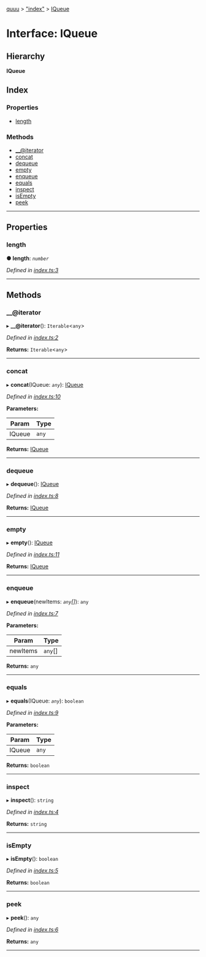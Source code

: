 [quuu](../README.md) > ["index"](../modules/_index_.md) > [IQueue](../interfaces/_index_.iqueue.md)

# Interface: IQueue

## Hierarchy

**IQueue**

## Index

### Properties

* [length](_index_.iqueue.md#length)

### Methods

* [__@iterator](_index_.iqueue.md#___iterator)
* [concat](_index_.iqueue.md#concat)
* [dequeue](_index_.iqueue.md#dequeue)
* [empty](_index_.iqueue.md#empty)
* [enqueue](_index_.iqueue.md#enqueue)
* [equals](_index_.iqueue.md#equals)
* [inspect](_index_.iqueue.md#inspect)
* [isEmpty](_index_.iqueue.md#isempty)
* [peek](_index_.iqueue.md#peek)

---

## Properties

<a id="length"></a>

###  length

**● length**: *`number`*

*Defined in [index.ts:3](https://github.com/elcoosp/quuu/blob/32cd3e4/src/index.ts#L3)*

___

## Methods

<a id="___iterator"></a>

###  __@iterator

▸ **__@iterator**(): `Iterable`<`any`>

*Defined in [index.ts:2](https://github.com/elcoosp/quuu/blob/32cd3e4/src/index.ts#L2)*

**Returns:** `Iterable`<`any`>

___
<a id="concat"></a>

###  concat

▸ **concat**(IQueue: *`any`*): [IQueue](_index_.iqueue.md)

*Defined in [index.ts:10](https://github.com/elcoosp/quuu/blob/32cd3e4/src/index.ts#L10)*

**Parameters:**

| Param | Type |
| ------ | ------ |
| IQueue | `any` |

**Returns:** [IQueue](_index_.iqueue.md)

___
<a id="dequeue"></a>

###  dequeue

▸ **dequeue**(): [IQueue](_index_.iqueue.md)

*Defined in [index.ts:8](https://github.com/elcoosp/quuu/blob/32cd3e4/src/index.ts#L8)*

**Returns:** [IQueue](_index_.iqueue.md)

___
<a id="empty"></a>

###  empty

▸ **empty**(): [IQueue](_index_.iqueue.md)

*Defined in [index.ts:11](https://github.com/elcoosp/quuu/blob/32cd3e4/src/index.ts#L11)*

**Returns:** [IQueue](_index_.iqueue.md)

___
<a id="enqueue"></a>

###  enqueue

▸ **enqueue**(newItems: *`any`[]*): `any`

*Defined in [index.ts:7](https://github.com/elcoosp/quuu/blob/32cd3e4/src/index.ts#L7)*

**Parameters:**

| Param | Type |
| ------ | ------ |
| newItems | `any`[] |

**Returns:** `any`

___
<a id="equals"></a>

###  equals

▸ **equals**(IQueue: *`any`*): `boolean`

*Defined in [index.ts:9](https://github.com/elcoosp/quuu/blob/32cd3e4/src/index.ts#L9)*

**Parameters:**

| Param | Type |
| ------ | ------ |
| IQueue | `any` |

**Returns:** `boolean`

___
<a id="inspect"></a>

###  inspect

▸ **inspect**(): `string`

*Defined in [index.ts:4](https://github.com/elcoosp/quuu/blob/32cd3e4/src/index.ts#L4)*

**Returns:** `string`

___
<a id="isempty"></a>

###  isEmpty

▸ **isEmpty**(): `boolean`

*Defined in [index.ts:5](https://github.com/elcoosp/quuu/blob/32cd3e4/src/index.ts#L5)*

**Returns:** `boolean`

___
<a id="peek"></a>

###  peek

▸ **peek**(): `any`

*Defined in [index.ts:6](https://github.com/elcoosp/quuu/blob/32cd3e4/src/index.ts#L6)*

**Returns:** `any`

___

